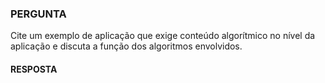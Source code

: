 ### PERGUNTA

Cite um exemplo de aplicação que exige conteúdo algorítmico no nível da aplicação e discuta a função dos algoritmos envolvidos.

#### RESPOSTA
